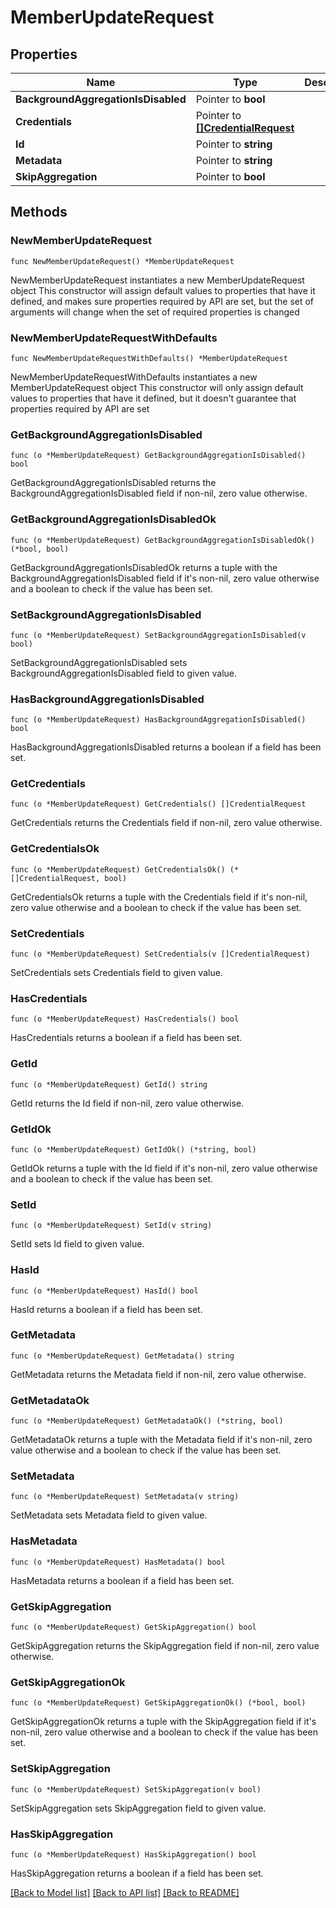 # MemberUpdateRequest

## Properties

Name | Type | Description | Notes
------------ | ------------- | ------------- | -------------
**BackgroundAggregationIsDisabled** | Pointer to **bool** |  | [optional] 
**Credentials** | Pointer to [**[]CredentialRequest**](CredentialRequest.md) |  | [optional] 
**Id** | Pointer to **string** |  | [optional] 
**Metadata** | Pointer to **string** |  | [optional] 
**SkipAggregation** | Pointer to **bool** |  | [optional] 

## Methods

### NewMemberUpdateRequest

`func NewMemberUpdateRequest() *MemberUpdateRequest`

NewMemberUpdateRequest instantiates a new MemberUpdateRequest object
This constructor will assign default values to properties that have it defined,
and makes sure properties required by API are set, but the set of arguments
will change when the set of required properties is changed

### NewMemberUpdateRequestWithDefaults

`func NewMemberUpdateRequestWithDefaults() *MemberUpdateRequest`

NewMemberUpdateRequestWithDefaults instantiates a new MemberUpdateRequest object
This constructor will only assign default values to properties that have it defined,
but it doesn't guarantee that properties required by API are set

### GetBackgroundAggregationIsDisabled

`func (o *MemberUpdateRequest) GetBackgroundAggregationIsDisabled() bool`

GetBackgroundAggregationIsDisabled returns the BackgroundAggregationIsDisabled field if non-nil, zero value otherwise.

### GetBackgroundAggregationIsDisabledOk

`func (o *MemberUpdateRequest) GetBackgroundAggregationIsDisabledOk() (*bool, bool)`

GetBackgroundAggregationIsDisabledOk returns a tuple with the BackgroundAggregationIsDisabled field if it's non-nil, zero value otherwise
and a boolean to check if the value has been set.

### SetBackgroundAggregationIsDisabled

`func (o *MemberUpdateRequest) SetBackgroundAggregationIsDisabled(v bool)`

SetBackgroundAggregationIsDisabled sets BackgroundAggregationIsDisabled field to given value.

### HasBackgroundAggregationIsDisabled

`func (o *MemberUpdateRequest) HasBackgroundAggregationIsDisabled() bool`

HasBackgroundAggregationIsDisabled returns a boolean if a field has been set.

### GetCredentials

`func (o *MemberUpdateRequest) GetCredentials() []CredentialRequest`

GetCredentials returns the Credentials field if non-nil, zero value otherwise.

### GetCredentialsOk

`func (o *MemberUpdateRequest) GetCredentialsOk() (*[]CredentialRequest, bool)`

GetCredentialsOk returns a tuple with the Credentials field if it's non-nil, zero value otherwise
and a boolean to check if the value has been set.

### SetCredentials

`func (o *MemberUpdateRequest) SetCredentials(v []CredentialRequest)`

SetCredentials sets Credentials field to given value.

### HasCredentials

`func (o *MemberUpdateRequest) HasCredentials() bool`

HasCredentials returns a boolean if a field has been set.

### GetId

`func (o *MemberUpdateRequest) GetId() string`

GetId returns the Id field if non-nil, zero value otherwise.

### GetIdOk

`func (o *MemberUpdateRequest) GetIdOk() (*string, bool)`

GetIdOk returns a tuple with the Id field if it's non-nil, zero value otherwise
and a boolean to check if the value has been set.

### SetId

`func (o *MemberUpdateRequest) SetId(v string)`

SetId sets Id field to given value.

### HasId

`func (o *MemberUpdateRequest) HasId() bool`

HasId returns a boolean if a field has been set.

### GetMetadata

`func (o *MemberUpdateRequest) GetMetadata() string`

GetMetadata returns the Metadata field if non-nil, zero value otherwise.

### GetMetadataOk

`func (o *MemberUpdateRequest) GetMetadataOk() (*string, bool)`

GetMetadataOk returns a tuple with the Metadata field if it's non-nil, zero value otherwise
and a boolean to check if the value has been set.

### SetMetadata

`func (o *MemberUpdateRequest) SetMetadata(v string)`

SetMetadata sets Metadata field to given value.

### HasMetadata

`func (o *MemberUpdateRequest) HasMetadata() bool`

HasMetadata returns a boolean if a field has been set.

### GetSkipAggregation

`func (o *MemberUpdateRequest) GetSkipAggregation() bool`

GetSkipAggregation returns the SkipAggregation field if non-nil, zero value otherwise.

### GetSkipAggregationOk

`func (o *MemberUpdateRequest) GetSkipAggregationOk() (*bool, bool)`

GetSkipAggregationOk returns a tuple with the SkipAggregation field if it's non-nil, zero value otherwise
and a boolean to check if the value has been set.

### SetSkipAggregation

`func (o *MemberUpdateRequest) SetSkipAggregation(v bool)`

SetSkipAggregation sets SkipAggregation field to given value.

### HasSkipAggregation

`func (o *MemberUpdateRequest) HasSkipAggregation() bool`

HasSkipAggregation returns a boolean if a field has been set.


[[Back to Model list]](../README.md#documentation-for-models) [[Back to API list]](../README.md#documentation-for-api-endpoints) [[Back to README]](../README.md)


